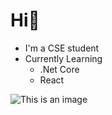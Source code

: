 # Hi👋
- I'm a CSE student
- Currently Learning
  - .Net Core
  - React


![This is an image](https://github.com/Akeedy/AKEEDY/blob/main/jim.gif)

